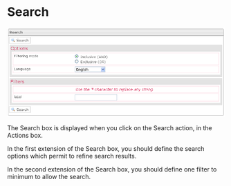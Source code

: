 <!--
parent: Deliveries
created_at: '2012-04-12 18:48:06'
updated_at: '2013-03-13 14:07:54'
authors:
    - 'Jérôme Bogaerts'
contributors:
    - 'Sophie Doublet'
tags:
    - Deliveries
-->

Search
======

![](../resources/deliveries-search.png)

The Search box is displayed when you click on the Search action, in the Actions box.

In the first extension of the Search box, you should define the search options which permit to refine search results.<br/>

In the second extension of the Search box, you should define one filter to minimum to allow the search.


